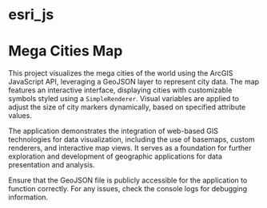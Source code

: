 # esri_js

# Mega Cities Map

This project visualizes the mega cities of the world using the ArcGIS JavaScript API, leveraging a GeoJSON layer to represent city data. The map features an interactive interface, displaying cities with customizable symbols styled using a `SimpleRenderer`. Visual variables are applied to adjust the size of city markers dynamically, based on specified attribute values. 

The application demonstrates the integration of web-based GIS technologies for data visualization, including the use of basemaps, custom renderers, and interactive map views. It serves as a foundation for further exploration and development of geographic applications for data presentation and analysis. 

Ensure that the GeoJSON file is publicly accessible for the application to function correctly. For any issues, check the console logs for debugging information.

